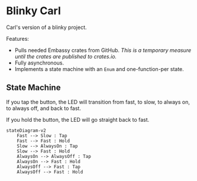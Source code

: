 # Blinky Carl

Carl's version of a blinky project.

Features:

* Pulls needed Embassy crates from GitHub. *This is a temporary measure until the crates are published to crates.io.*
* Fully asynchronous.
* Implements a state machine with an `Enum` and one-function-per state.

## State Machine

If you tap the button, the LED will transition from fast, to slow, to always on, to always off, and back to fast.

If you hold the button, the LED will go straight back to fast.

```mermaid
stateDiagram-v2
    Fast --> Slow : Tap
    Fast --> Fast : Hold
    Slow --> AlwaysOn : Tap
    Slow --> Fast : Hold
    AlwaysOn --> AlwaysOff : Tap
    AlwaysOn --> Fast : Hold
    AlwaysOff --> Fast : Tap
    AlwaysOff --> Fast : Hold
```
